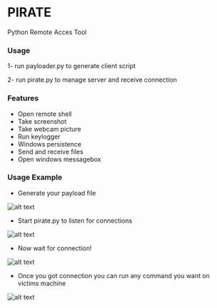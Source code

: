 # PIRATE
 Python Remote Acces Tool

### Usage
1- run payloader.py to generate client script

2- run pirate.py to manage server and receive connection

### Features

- Open remote shell
- Take screenshot 
- Take webcam picture
- Run keylogger
- Windows persistence
- Send and receive files
- Open windows messagebox

### Usage Example
- Generate your payload file

![alt text](https://user-images.githubusercontent.com/15851872/63213903-1fcd3a80-c0e8-11e9-9b6a-543ac1ff4216.png)

- Start pirate.py to listen for connections

![alt text](https://user-images.githubusercontent.com/15851872/63213932-98cc9200-c0e8-11e9-8f7c-bf71a723f50b.png)

- Now wait for connection!

![alt text](https://user-images.githubusercontent.com/15851872/63213948-d6311f80-c0e8-11e9-9a46-96f55791cd9d.png)

- Once you got connection you can run any command you want on victims machine

![alt text](https://user-images.githubusercontent.com/15851872/63213982-1db7ab80-c0e9-11e9-8b0a-d13214c1158f.png)
